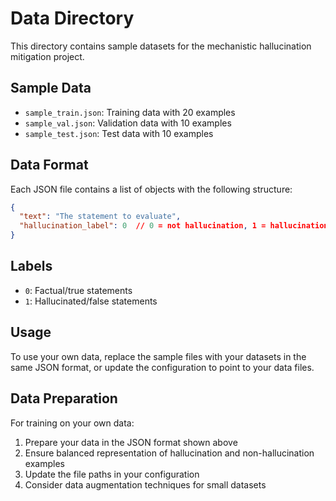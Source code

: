 # Data Directory

This directory contains sample datasets for the mechanistic hallucination mitigation project.

## Sample Data

- `sample_train.json`: Training data with 20 examples
- `sample_val.json`: Validation data with 10 examples  
- `sample_test.json`: Test data with 10 examples

## Data Format

Each JSON file contains a list of objects with the following structure:

```json
{
  "text": "The statement to evaluate",
  "hallucination_label": 0  // 0 = not hallucination, 1 = hallucination
}
```

## Labels

- `0`: Factual/true statements
- `1`: Hallucinated/false statements

## Usage

To use your own data, replace the sample files with your datasets in the same JSON format, or update the configuration to point to your data files.

## Data Preparation

For training on your own data:

1. Prepare your data in the JSON format shown above
2. Ensure balanced representation of hallucination and non-hallucination examples
3. Update the file paths in your configuration
4. Consider data augmentation techniques for small datasets
